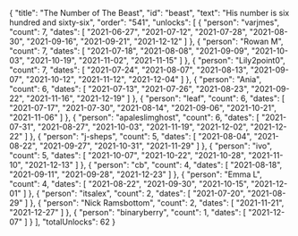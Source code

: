 {
  "title": "The Number of The Beast",
  "id": "beast",
  "text": "His number is six hundred and sixty-six",
  "order": "541",
  "unlocks": [
    {
      "person": "varjmes",
      "count": 7,
      "dates": [
        "2021-06-27",
        "2021-07-12",
        "2021-07-28",
        "2021-08-30",
        "2021-09-16",
        "2021-09-21",
        "2021-12-12"
      ]
    },
    {
      "person": "Rowan M",
      "count": 7,
      "dates": [
        "2021-07-18",
        "2021-08-08",
        "2021-09-09",
        "2021-10-03",
        "2021-10-19",
        "2021-11-02",
        "2021-11-15"
      ]
    },
    {
      "person": "Lily2point0",
      "count": 7,
      "dates": [
        "2021-07-24",
        "2021-08-07",
        "2021-08-13",
        "2021-09-07",
        "2021-10-12",
        "2021-11-12",
        "2021-12-04"
      ]
    },
    {
      "person": "Ania",
      "count": 6,
      "dates": [
        "2021-07-13",
        "2021-07-26",
        "2021-08-23",
        "2021-09-22",
        "2021-11-16",
        "2021-12-19"
      ]
    },
    {
      "person": "leaf",
      "count": 6,
      "dates": [
        "2021-07-17",
        "2021-07-30",
        "2021-08-14",
        "2021-09-06",
        "2021-10-21",
        "2021-11-06"
      ]
    },
    {
      "person": "apaleslimghost",
      "count": 6,
      "dates": [
        "2021-07-31",
        "2021-08-27",
        "2021-10-03",
        "2021-11-19",
        "2021-12-02",
        "2021-12-22"
      ]
    },
    {
      "person": "j-sheps",
      "count": 5,
      "dates": [
        "2021-08-04",
        "2021-08-22",
        "2021-09-27",
        "2021-10-31",
        "2021-11-29"
      ]
    },
    {
      "person": "ivo",
      "count": 5,
      "dates": [
        "2021-10-07",
        "2021-10-22",
        "2021-10-28",
        "2021-11-10",
        "2021-12-13"
      ]
    },
    {
      "person": "cb",
      "count": 4,
      "dates": [
        "2021-08-18",
        "2021-09-11",
        "2021-09-28",
        "2021-12-23"
      ]
    },
    {
      "person": "Emma L",
      "count": 4,
      "dates": [
        "2021-08-22",
        "2021-09-30",
        "2021-10-15",
        "2021-12-01"
      ]
    },
    {
      "person": "itsalex",
      "count": 2,
      "dates": [
        "2021-07-20",
        "2021-08-29"
      ]
    },
    {
      "person": "Nick Ramsbottom",
      "count": 2,
      "dates": [
        "2021-11-21",
        "2021-12-27"
      ]
    },
    {
      "person": "binaryberry",
      "count": 1,
      "dates": [
        "2021-12-07"
      ]
    }
  ],
  "totalUnlocks": 62
}
